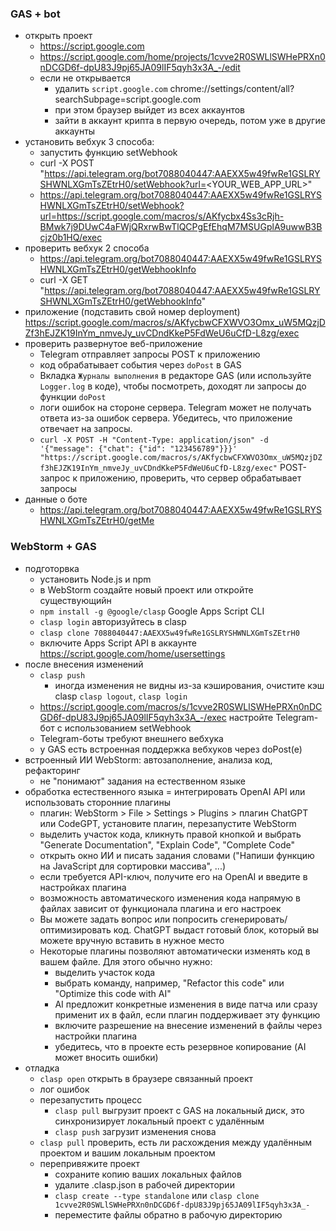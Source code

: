### GAS + bot
* открыть проект
  + https://script.google.com
  + https://script.google.com/home/projects/1cvve2R0SWLlSWHePRXn0nDCGD6f-dpU83J9pj65JA09lIF5qyh3x3A_-/edit 
  + если не открывается
    - удалить `script.google.com` chrome://settings/content/all?searchSubpage=script.google.com
    - при этом браузер выйдет из всех аккаунтов
    - зайти в аккаунт крипта в первую очередь, потом уже в другие аккаунты
* установить вебхук 3 способа:
  + запустить функцию setWebhook
  + curl -X POST "https://api.telegram.org/bot7088040447:AAEXX5w49fwRe1GSLRYSHWNLXGmTsZEtrH0/setWebhook?url=<YOUR_WEB_APP_URL>"
  + https://api.telegram.org/bot7088040447:AAEXX5w49fwRe1GSLRYSHWNLXGmTsZEtrH0/setWebhook?url=https://script.google.com/macros/s/AKfycbx4Ss3cRjh-BMwk7j9DUwC4aFWjQRxrwBwTlQCPgEfEhqM7MSUGplA9uwwB3Bcjz0b1HQ/exec
* проверить вебхук 2 способа
  + https://api.telegram.org/bot7088040447:AAEXX5w49fwRe1GSLRYSHWNLXGmTsZEtrH0/getWebhookInfo 
  + curl -X GET "https://api.telegram.org/bot7088040447:AAEXX5w49fwRe1GSLRYSHWNLXGmTsZEtrH0/getWebhookInfo"
* приложение (подставить свой номер deployment)
  https://script.google.com/macros/s/AKfycbwCFXWVO3Omx_uW5MQzjDZf3hEJZK19InYm_nmveJy_uvCDndKkeP5FdWeU6uCfD-L8zg/exec
* проверить развернутое веб-приложение
  + Telegram отправляет запросы POST к приложению
  + код обрабатывает события через `doPost` в GAS
  + Вкладка `Журналы выполнения` в редакторе GAS (или используйте `Logger.log` в коде), чтобы посмотреть, доходят ли запросы до функции `doPost`
  + логи ошибок на стороне сервера. Telegram может не получать ответа из-за ошибок сервера. Убедитесь, что приложение отвечает на запросы.
  + `curl -X POST -H "Content-Type: application/json" -d '{"message": {"chat": {"id": "123456789"}}}' "https://script.google.com/macros/s/AKfycbwCFXWVO3Omx_uW5MQzjDZf3hEJZK19InYm_nmveJy_uvCDndKkeP5FdWeU6uCfD-L8zg/exec"` POST-запрос к приложению, проверить, что сервер обрабатывает запросы
* данные о боте
  + https://api.telegram.org/bot7088040447:AAEXX5w49fwRe1GSLRYSHWNLXGmTsZEtrH0/getMe 

### WebStorm + GAS
* подготорвка
  + установить Node.js и npm
  + в WebStorm создайте новый проект или откройте существующийн
  + `npm install -g @google/clasp` Google Apps Script CLI 
  + `clasp login` авторизуйтесь в clasp 
  + `clasp clone 7088040447:AAEXX5w49fwRe1GSLRYSHWNLXGmTsZEtrH0`
  + включите Apps Script API в аккаунте https://script.google.com/home/usersettings
* после внесения изменений
  + `clasp push`
    - иногда изменения не видны из-за кэширования, очистите кэш clasp `clasp logout`, `clasp login`
  + https://script.google.com/macros/s/1cvve2R0SWLlSWHePRXn0nDCGD6f-dpU83J9pj65JA09lIF5qyh3x3A_-/exec настройте Telegram-бот с использованием setWebhook
  + Telegram-боты требуют внешнего вебхука
  + у GAS есть встроенная поддержка вебхуков через doPost(e)
* встроенный ИИ WebStorm: автозаполнение, анализа код, рефакторинг
  + не "понимают" задания на естественном языке
* обработка естественного языка = интегрировать OpenAI API или использовать сторонние плагины
  + плагин: WebStorm > File > Settings > Plugins > плагин ChatGPT или CodeGPT, установите плагин, перезапустите WebStorm
  + выделить участок кода, кликнуть правой кнопкой и выбрать "Generate Documentation", "Explain Code", "Complete Code"
  + открыть окно ИИ и писать задания словами ("Напиши функцию на JavaScript для сортировки массива", ...)
  + если требуется API-ключ, получите его на OpenAI и введите в настройках плагина
  + возможность автоматического изменения кода напрямую в файлах зависит от функционала плагина и его настроек
  + Вы можете задать вопрос или попросить сгенерировать/оптимизировать код. ChatGPT выдаст готовый блок, который вы можете вручную вставить в нужное место
  + Некоторые плагины позволяют автоматически изменять код в вашем файле. Для этого обычно нужно:
    - выделить участок кода
    - выбрать команду, например, "Refactor this code" или "Optimize this code with AI"
    - AI предложит конкретные изменения в виде патча или сразу применит их в файл, если плагин поддерживает эту функцию
    - включите разрешение на внесение изменений в файлы через настройки плагина
    - убедитесь, что в проекте есть резервное копирование (AI может вносить ошибки)
* отладка
  + `clasp open` открыть в браузере связанный проект
  + лог ошибок
  + перезапустить процесс
    - `clasp pull` выгрузит проект с GAS на локальный диск, это синхронизирует локальный проект с удалённым
    - `clasp push` загрузит изменения снова
  + `clasp pull` проверить, есть ли расхождения между удалённым проектом и вашим локальным проектом
  + перепривяжите проект
    - сохраните копию ваших локальных файлов
    - удалите .clasp.json в рабочей директории
    - `clasp create --type standalone` или `clasp clone 1cvve2R0SWLlSWHePRXn0nDCGD6f-dpU83J9pj65JA09lIF5qyh3x3A_-`
    - переместите файлы обратно в рабочую директорию
